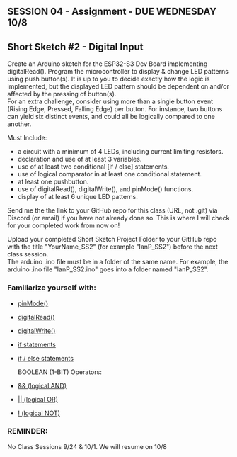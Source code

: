 
## SESSION 04 - Assignment - DUE WEDNESDAY 10/8

## Short Sketch #2 - Digital Input
Create an Arduino sketch for the ESP32-S3 Dev Board implementing digitalRead(). Program the microcontroller to display & change LED patterns using push button(s). It is up to you to decide exactly how the logic is implemented, but the displayed LED pattern should be dependent on and/or affected by the pressing of button(s).    
For an extra challenge, consider using more than a single button event (Rising Edge, Pressed, Falling Edge) per button. For instance, two buttons can yield six distinct events, and could all be logically compared to one another.

Must Include:
- a circuit with a minimum of 4 LEDs, including current limiting resistors.
- declaration and use of at least 3 variables.
- use of at least two conditional [if / else] statements.
- use of logical comparator in at least one conditional statement.
- at least one pushbutton.
- use of digitalRead(), digitalWrite(), and pinMode() functions.
- display of at least 6 unique LED patterns.

Send me the the link to your GitHub repo for this class (URL, not .git) via Discord (or email) if you have not already done so. This is where I will check for your completed work from now on!

Upload your completed Short Sketch Project Folder to your GitHub repo with the title "YourName_SS2" (for example "IanP_SS2") before the next class session.    
The arduino .ino file must be in a folder of the same name. For example, the arduino .ino file "IanP_SS2.ino" goes into a folder named "IanP_SS2".

### Familiarize yourself with:

* [pinMode()](https://docs.arduino.cc/language-reference/en/functions/digital-io/pinMode/)

* [digitalRead()](https://docs.arduino.cc/language-reference/en/functions/digital-io/digitalread/)

* [digitalWrite()](https://docs.arduino.cc/language-reference/en/functions/digital-io/digitalwrite/)

* [if statements](https://docs.arduino.cc/language-reference/en/structure/control-structure/if/)
* [if / else statements](https://docs.arduino.cc/language-reference/en/structure/control-structure/else/)  


    BOOLEAN (1-BIT) Operators:
* [&& (logical AND)](https://docs.arduino.cc/language-reference/en/structure/boolean-operators/logicalAnd/)

* [|| (logical OR)](https://docs.arduino.cc/language-reference/en/structure/boolean-operators/logicalOr/)

* [! (logical NOT)](https://docs.arduino.cc/language-reference/en/structure/boolean-operators/logicalNot/)


### REMINDER:

No Class Sessions 9/24 & 10/1. We will resume on 10/8